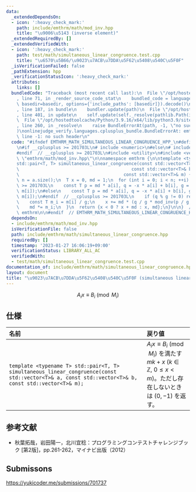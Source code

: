 ```yaml
---
data:
  _extendedDependsOn:
  - icon: ':heavy_check_mark:'
    path: include/emthrm/math/mod_inv.hpp
    title: "\u9006\u5143 (inverse element)"
  _extendedRequiredBy: []
  _extendedVerifiedWith:
  - icon: ':heavy_check_mark:'
    path: test/math/simultaneous_linear_congruence.test.cpp
    title: "\u6570\u5B66/\u9023\u7ACB\u7DDA\u5F62\u5408\u540C\u5F0F"
  _isVerificationFailed: false
  _pathExtension: hpp
  _verificationStatusIcon: ':heavy_check_mark:'
  attributes:
    links: []
  bundledCode: "Traceback (most recent call last):\n  File \"/opt/hostedtoolcache/Python/3.9.16/x64/lib/python3.9/site-packages/onlinejudge_verify/documentation/build.py\"\
    , line 71, in _render_source_code_stat\n    bundled_code = language.bundle(stat.path,\
    \ basedir=basedir, options={'include_paths': [basedir]}).decode()\n  File \"/opt/hostedtoolcache/Python/3.9.16/x64/lib/python3.9/site-packages/onlinejudge_verify/languages/cplusplus.py\"\
    , line 187, in bundle\n    bundler.update(path)\n  File \"/opt/hostedtoolcache/Python/3.9.16/x64/lib/python3.9/site-packages/onlinejudge_verify/languages/cplusplus_bundle.py\"\
    , line 401, in update\n    self.update(self._resolve(pathlib.Path(included), included_from=path))\n\
    \  File \"/opt/hostedtoolcache/Python/3.9.16/x64/lib/python3.9/site-packages/onlinejudge_verify/languages/cplusplus_bundle.py\"\
    , line 260, in _resolve\n    raise BundleErrorAt(path, -1, \"no such header\"\
    )\nonlinejudge_verify.languages.cplusplus_bundle.BundleErrorAt: emthrm/math/mod_inv.hpp:\
    \ line -1: no such header\n"
  code: "#ifndef EMTHRM_MATH_SIMULTANEOUS_LINEAR_CONGRUENCE_HPP_\n#define EMTHRM_MATH_SIMULTANEOUS_LINEAR_CONGRUENCE_HPP_\n\
    \n#if __cplusplus >= 201703L\n# include <numeric>\n#else\n# include <algorithm>\n\
    #endif  // __cplusplus >= 201703L\n#include <utility>\n#include <vector>\n\n#include\
    \ \"emthrm/math/mod_inv.hpp\"\n\nnamespace emthrm {\n\ntemplate <typename T>\n\
    std::pair<T, T> simultaneous_linear_congruence(const std::vector<T>& a,\n    \
    \                                           const std::vector<T>& b,\n       \
    \                                        const std::vector<T>& m) {\n  const int\
    \ n = a.size();\n  T x = 0, md = 1;\n  for (int i = 0; i < n; ++i) {\n#if __cplusplus\
    \ >= 201703L\n    const T p = md * a[i], q = -x * a[i] + b[i], g = std::gcd(p,\
    \ m[i]);\n#else\n    const T p = md * a[i], q = -x * a[i] + b[i], g = std::__gcd(p,\
    \ m[i]);\n#endif  // __cplusplus >= 201703L\n    if (q % g != 0) return {0, -1};\n\
    \    const T m_i = m[i] / g;\n    x += md * (q / g * mod_inv(p / g, m_i) % m_i);\n\
    \    md *= m_i;\n  }\n  return {x < 0 ? x + md : x, md};\n}\n\n}  // namespace\
    \ emthrm\n\n#endif  // EMTHRM_MATH_SIMULTANEOUS_LINEAR_CONGRUENCE_HPP_\n"
  dependsOn:
  - include/emthrm/math/mod_inv.hpp
  isVerificationFile: false
  path: include/emthrm/math/simultaneous_linear_congruence.hpp
  requiredBy: []
  timestamp: '2023-01-27 16:06:19+09:00'
  verificationStatus: LIBRARY_ALL_AC
  verifiedWith:
  - test/math/simultaneous_linear_congruence.test.cpp
documentation_of: include/emthrm/math/simultaneous_linear_congruence.hpp
layout: document
title: "\u9023\u7ACB\u7DDA\u5F62\u5408\u540C\u5F0F (simultaneous linear congruence)"
---
```


$$
  A_i x \equiv B_i \pmod{M_i}
$$


## 仕様

|名前|戻り値|
|:--|:--|
|`template <typename T> std::pair<T, T> simultaneous_linear_congruence(const std::vector<T>& a, const std::vector<T>& b, const std::vector<T>& m);`|$A_i x \equiv B_i \pmod{M_i}$ を満たす $mk + x$ ($k \in \mathbb{Z},\ 0 \leq x < m$)。ただし存在しないときは $(0, -1)$ を返す。|


## 参考文献

- 秋葉拓哉，岩田陽一，北川宜稔：プログラミングコンテストチャレンジブック \[第2版\]，pp.261-262，マイナビ出版（2012）


## Submissons

https://yukicoder.me/submissions/701737
